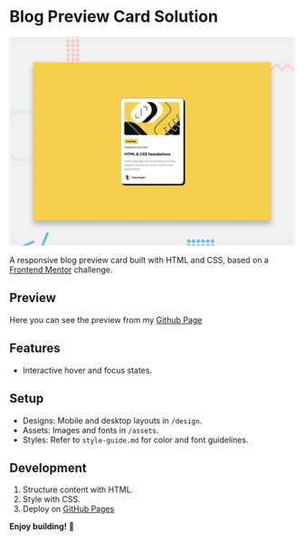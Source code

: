 # Blog Preview Card Solution

![Design preview for the Blog preview card coding challenge](./preview.jpg)

A responsive blog preview card built with HTML and CSS, based on a [Frontend Mentor](https://www.frontendmentor.io) challenge.

## Preview

Here you can see the preview from my [Github Page](https://asyirri.github.io/fementor-ch2-blog_preview_card)

## Features

- Interactive hover and focus states.

## Setup

- Designs: Mobile and desktop layouts in `/design`.
- Assets: Images and fonts in `/assets`.
- Styles: Refer to `style-guide.md` for color and font guidelines.

## Development

1. Structure content with HTML.
2. Style with CSS.
3. Deploy on [GitHub Pages](https://pages.github.com/)

**Enjoy building!** 🚀
